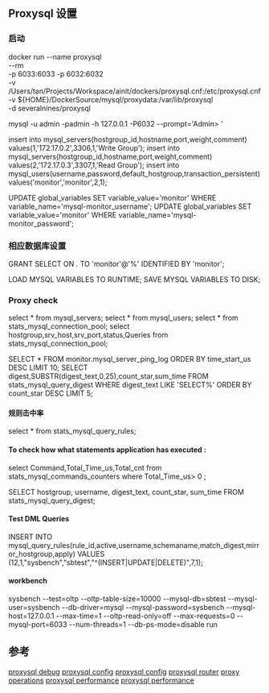 ## Proxysql 设置

### 启动
docker run --name proxysql \
--rm \
-p 6033:6033 -p 6032:6032 \
-v /Users/tan/Projects/Workspace/ainit/dockers/proxysql.cnf:/etc/proxysql.cnf \
-v ${HOME}/DockerSource/mysql/proxydata:/var/lib/proxysql \
-d severalnines/proxysql

mysql -u admin -padmin -h 127.0.0.1 -P6032 --prompt='Admin> '

insert into mysql_servers(hostgroup_id,hostname,port,weight,comment) values(1,'172.17.0.2',3306,1,'Write Group');
insert into mysql_servers(hostgroup_id,hostname,port,weight,comment) values(2,'172.17.0.3',3307,1,'Read Group');
insert into mysql_users(username,password,default_hostgroup,transaction_persistent) values('monitor','monitor',2,1);

UPDATE global_variables SET variable_value='monitor' WHERE variable_name='mysql-monitor_username';
UPDATE global_variables SET variable_value='monitor' WHERE variable_name='mysql-monitor_password';


### 相应数据库设置
GRANT SELECT ON *.* TO 'monitor'@'%' IDENTIFIED BY 'monitor';

LOAD MYSQL VARIABLES TO RUNTIME;
SAVE MYSQL VARIABLES TO DISK;

### Proxy check
select * from mysql_servers;
select * from mysql_users;
select * from stats_mysql_connection_pool;
select hostgroup,srv_host,srv_port,status,Queries from stats_mysql_connection_pool;

SELECT * FROM monitor.mysql_server_ping_log ORDER BY time_start_us DESC LIMIT 10;
SELECT digest,SUBSTR(digest_text,0,25),count_star,sum_time FROM stats_mysql_query_digest WHERE digest_text LIKE 'SELECT%' ORDER BY count_star DESC LIMIT 5;

#### 规则击中率
select * from stats_mysql_query_rules;

#### To check how what statements application has executed :
select Command,Total_Time_us,Total_cnt from stats_mysql_commands_counters where Total_Time_us> 0 ;

SELECT hostgroup, username, digest_text, count_star, sum_time FROM stats_mysql_query_digest;


#### Test DML Queries
INSERT INTO mysql_query_rules(rule_id,active,username,schemaname,match_digest,mirror_hostgroup,apply) VALUES (12,1,"sysbench","sbtest","^(INSERT|UPDATE|DELETE)",7,1);

#### workbench
sysbench --test=oltp --oltp-table-size=10000 --mysql-db=sbtest --mysql-user=sysbench --db-driver=mysql --mysql-password=sysbench --mysql-host=127.0.0.1 --max-time=1 --oltp-read-only=off --max-requests=0 --mysql-port=6033 --num-threads=1 --db-ps-mode=disable run


## 参考
[proxysql debug](https://mydbops.wordpress.com/2018/04/13/proxysql-series-mirroring-mysql-queries/)
[proxysql config](https://github.com/sysown/proxysql/wiki/ProxySQL-Configuration)
[proxysql config](http://seanlook.com/2017/04/10/mysql-proxysql-install-config/)
[proxysql router](http://seanlook.com/2017/04/17/mysql-proxysql-route-rw_split/)
[proxy operations](https://severalnines.com/blog/mysql-load-balancing-proxysql-overview)
[proxysql performance](https://www.percona.com/blog/2017/04/10/proxysql-rules-do-i-have-too-many/#comment-10967989)
[proxysql performance](http://seanlook.com/2017/04/20/mysql-proxysql-performance-test/)
